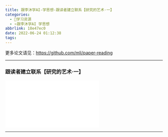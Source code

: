 ```yaml
---
title: 跟李沐学AI-学思想-跟读者建立联系【研究的艺术·一】
categories:
  - 🌙学习资源
  - ⭐跟李沐学AI 学思想
abbrlink: 18e47ec0
date: 2022-06-24 01:12:38
tags:
---
```


更多论文请见：<https://github.com/mli/paper-reading>

***

### 跟读者建立联系【研究的艺术·一】

<iframe src="//player.bilibili.com/player.html?aid=257648884&bvid=BV1hY411T7vy&cid=752569504&page=1" scrolling="no" border="0" frameborder="no" framespacing="0" allowfullscreen="true"> </iframe>

<!--more-->

***

